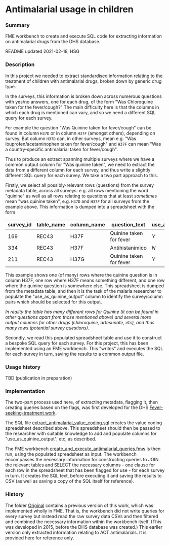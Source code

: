 # Antimalarial usage in children

### Summary

FME workbench to create and execute SQL code for extracting information on antimalarial drugs from the DHS database.

README updated 2021-02-18, HSG

### Description

In this project we needed to extract standardised information relating to the treatment of children with antimalarial drugs, broken down by generic drug type. 

In the surveys, this information is broken down across numerous questions with yes/no answers, one for each drug, of the form "Was Chloroquine taken for the fever/cough?"
The main difficulty here is that the columns in which each drug is mentioned can vary, and so we need a different SQL query for each survey. 

For example the question "Was Quinine taken for fever/cough" can be found in column `H37D` or in column `H37F` (amongst others), depending on survey. But column `H37D` can, in other surveys, mean e.g. "Was ibuprofen/acetaminophen taken for fever/cough" and `H37F` can mean "Was a country-specific antimalarial taken for fever/cough".

Thus to produce an extract spanning multiple surveys where we have a common output column for "Was quinine taken", we need to extract the data from a different column for each survey, and thus write a slightly different SQL query for each survey. We take a two part approach to this. 

Firstly, we select all possibly-relevant rows (questions) from the survey metadata table, across all surveys: e.g. all rows mentioning the word "quinine" as well as all rows relating to questions that at least *sometimes* mean "was quinine taken", e.g. `H37D` and `H37F` for all surveys from the example above. This information is dumped into a spreadsheet with the form 

| survey_id | table_name | column_name | question_text | use_as_quinine_output |
| --------- | ---------- | ----------- | ------------- | --------------------- |
| 169 | REC43 | H37F | Quinine taken for fever | *Y* |
| 334 | REC43 | H37F | Antihistanimico | *N* |
| 211 | REC43 | H37G | Quinine taken for fever | *Y* |

This example shows one (of many) rows where the quinine question is in column H37F, one row where H37F means something different, and one row where the quinine question is somewhere else. This spreadsheet is dumped from the metadata table, and then it is the task of the malaria researcher to populate the "use_as_quinine_output" column to identify the survey/column pairs which should be selected for this output. 

*In reality the table has many different rows for Quinine (it can be found in other questions apart from those mentioned above) and several more output columns for other drugs (chloroquine, artesunate, etc), and thus many rows (potential survey questions).*

Secondly, we read this populated spreadsheet table and use it to construct a bespoke SQL query for each survey. For this project, this has been implemented using an FME workbench. This "writes" and executes the SQL for each survey in turn, saving the results to a common output file. 

### Usage history

TBD (publication in preparation)

### Implementation

The two-part process used here, of extracting metadata, flagging it, then creating queries based on the flags, was first developed for the DHS [Fever-seeking-treatment work](https://github.com/harry-gibson/dhs-fever-seeking-treatment).

The SQL file [extract_antimalarial_value_coding.sql](SQL/extract_antimalarial_value_coding.sql) creates the value coding spreadsheet described above. This spreadsheet should then be passed to the researcher with suitable knowledge to add and populate columns for "use_as_quinine_output", etc, as described.

The FME workbench [create_and_execute_antimalarial_queries.fmw](FME/create_and_execute_antimalarial_queries.fmw) is then run, using the populated spreadsheet as input. The workbench encompasses the necessary information for constructing queries to JOIN the relevant tables and SELECT the necessary columns - one clause for each row in the spreadsheet that has been flagged for use - for each survey in turn. It creates the SQL text, before executing it and saving the results to CSV (as well as saving a copy of the SQL itself for reference).

### History

The folder [Original](./Original) contains a previous version of this work, which was implemented wholly in FME. That is, the workbench did not write queries for every survey but instead read the raw survey data CSVs and then filtered and combined the necessary information within the workbench itself. (This was developed in 2015, before the DHS database was created.) This earlier version only extracted information relating to ACT antimalarials. It is provided here for reference only.



